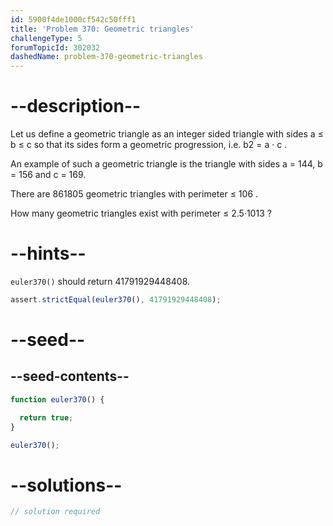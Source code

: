 ```yaml
---
id: 5900f4de1000cf542c50fff1
title: 'Problem 370: Geometric triangles'
challengeType: 5
forumTopicId: 302032
dashedName: problem-370-geometric-triangles
---
```


# --description--

Let us define a geometric triangle as an integer sided triangle with sides a ≤ b ≤ c so that its sides form a geometric progression, i.e. b2 = a · c .

An example of such a geometric triangle is the triangle with sides a = 144, b = 156 and c = 169.

There are 861805 geometric triangles with perimeter ≤ 106 .

How many geometric triangles exist with perimeter ≤ 2.5·1013 ?

# --hints--

`euler370()` should return 41791929448408.

```js
assert.strictEqual(euler370(), 41791929448408);
```

# --seed--

## --seed-contents--

```js
function euler370() {

  return true;
}

euler370();
```

# --solutions--

```js
// solution required
```
